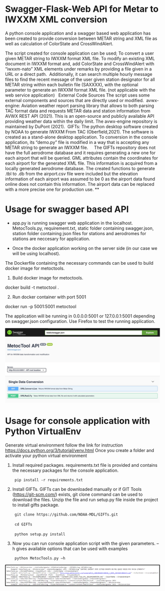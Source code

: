 


# Swagger-Flask-Web API for Metar to IWXXM XML conversion  

A python console application and a swagger based web application has been created to provide conversion between METAR string and XML file as well as calculation of ColorState and CrossWindAlert. 

The script created for console application can be used;
To convert a user given METAR string to IWXXM format XML file.
To modify an existing XML document in IWXXM format and, add ColorState and CrossWindAlert with “iwxxm-nato” XML elements under remarks by providing a file given in a URL or a direct path. 
Additionally, it can search multiple hourly message files to find the recent message of the user given station designator for all METAR string within each bulletin file (SAXXXX), with the optional parameter to generate an IWXXM format XML file. (not applicable with the web service application) 
 
External Code Sources
The script uses some external components and sources that are directly used or modified. 
avwx-engine: Aviation weather report parsing library that allows to both parsing TAC format data and requests METAR data and station information from AVWX REST API (2021). This is an open-source and publicly available API providing weather data within the daily limit. The avwx-engine repository is maintained by DuPont (2021). 
GIFTs: The python desktop software created by NOAA to generate IWXXM From TAC (Oberfield,2021). The software is created as a stand-alone desktop application. To conversion in the console application, its “demo.py” file is modified in a way that is accepting any METAR string to generate an IWXXM file.  
 
The GIFTs repository does not have the full aerodrome database and it requires generating a new one for each airport that will be queried. GML attributes contain the coordinates for each airport for the generated XML file. This information is acquired from a locally generated aerodrome database. The created functions to generate .tbl to .db from the airport.csv file were included but the elevation information of each airport was assumed to be 0 as the airport data found online does not contain this information. The airport data can be replaced with a more precise one for production use. ** 


# Usage for swagger based API 

- app.py is running swagger web application in the localhost. MetocTools.py, requirement.txt, static folder containing swagger.json, station folder containing json files for stations and aerodromes for stations are neccesary for application. 

- Once the docker application working on the server side (in our case we will be using localhost).  

The Dockerfile containing the necessary commands can be used to build docker image for metoctools.  

1. Build docker image for metoctools.

docker  build -t metoctool .  

2. Run docker container with port 5001

docker run -p 5001:5001 metoctool

The application will be running in 0.0.0.0:5001 or 127.0.0.1:5001 depending on swagger.json configuration. Use Firefox to test the running application.

![Swagger-Flask API for IWXXM](/image11-54.jpg)

# Usage for console application with Python VirtualEnv

Generate virtual environment follow the link for instruction https://docs.python.org/3/tutorial/venv.html
Once you create a folder and activate your python virtual environment 
1. Install required packages.  requirements.txt file is provided  and contains the necessary packages for the console application. 
        
        pip install -r requirements.txt
        
2. Install GIFTs.  GIFTs can be downloaded manually or if  GIT Tools (https://git-scm.com/) exists, git clone command can be used to download the files. Unzip the file and run setup.py file inside the project to install gifts package. 
        
        git clone https://github.com/NOAA-MDL/GIFTs.git
        
        cd GIFTs 
        
        python setup.py install

3. Now you can run console application script with the given parameters. –h gives available options that can be used with examples
        
        python MetocTools.py –h 

![Console application for IWXXM](/image-help.png)
      



